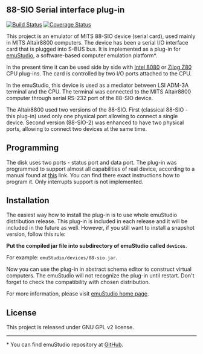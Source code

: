 88-SIO Serial interface plug-in
-------------------------------
[![Build Status](https://travis-ci.org/vbmacher/88-sio.png)](https://travis-ci.org/vbmacher/88-sio)
[![Coverage Status](https://coveralls.io/repos/vbmacher/88-sio/badge.png?branch=branch-0_17)](https://coveralls.io/r/vbmacher/88-sio?branch=branch-0_17)

This project is an emulator of MITS 88-SIO device (serial card), used mainly in MITS
Altair8800 computers. The device has been a serial I/O interface card that is plugged into
S-BUS bus. It is implemented as a plug-in for [emuStudio](http://emustudio.sf.net), a software-based
computer emulation platform\*.

In the present time it can be used side by side with 
[Intel 8080](https://github.com/vbmacher/8080-cpu) or [Zilog Z80](https://github.com/vbmacher/z80-cpu)
CPU plug-ins. The card is controlled by two I/O ports attached to the CPU. 

In the emuStudio, this device is used as a mediator between LSI ADM-3A terminal and the CPU. The
terminal was connected to the MITS Altair8800 computer through serial RS-232 port of the 88-SIO device.

The Altair8800 used two versions of the 88-SIO. First (classical 88-SIO - this plug-in) used only one
physical port allowing to connect a single device. Second version (88-SIO-2) was enhanced to have two
physical ports, allowing to connect two devices at the same time.

Programming
-----------

The disk uses two ports - status port and data port. The plug-in was programmed to support almost all
capabilities of real device, according to a manual found at
[this](http://www.classiccmp.org/dunfield/s100c/mits/88sio_1.pdf) link. You can
find there exact instructions how to program it. Only interrupts support is not implemented.

Installation
------------

The easiest way how to install the plug-in is to use whole emuStudio distribution release. This plug-in is
included in each release and it will be included in the future as well. However, if you still want to install
a snapshot version, follow this rule: 

**Put the compiled jar file into subdirectory of emuStudio called `devices`**.

For example: `emuStudio/devices/88-sio.jar`.

Now you can use the plug-in in abstract schema editor to construct virtual computers. The emuStudio
will not recognize the plug-in until restart. Don't forget to check the compatibility with chosen
distribution.

For more information, please visit [emuStudio home page](http://emustudio.sourceforge.net/downloads.html).

License
-------

This project is released under GNU GPL v2 license.

* * *

\* You can find emuStudio repository at [GitHub](http://github.com/vbmacher/emuStudio).

